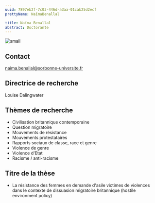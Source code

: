```yaml
---
uuid: 7897eb2f-7c03-446d-a3aa-01cab25d2ecf
prettyName: NaïmaBenallal

title: Naïma Benallal
abstract: Doctorante
---
```


![small](MarionMarchet.jpg)

## Contact

naima.benallal@sorbonne-universite.fr 

## Directrice de recherche

Louise Dalingwater

## Thèmes de recherche

- Civilisation britannique contemporaine
- Question migratoire
- Mouvements de résistance
- Mouvements protestataires
- Rapports sociaux de classe, race et genre
- Violence de genre
- Violence d'Etat
- Racisme / anti-racisme 

## Titre de la thèse
- La résistance des femmes en demande d'asile victimes de violences dans le contexte de dissuasion migratoire britannique (hostile environment policy)
